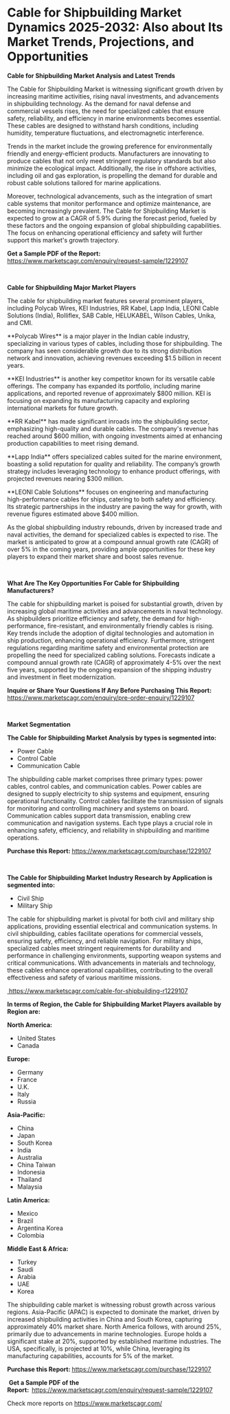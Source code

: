 <p><h1>Cable for Shipbuilding Market Dynamics 2025-2032: Also about Its Market Trends, Projections, and Opportunities</h1></p><p><strong>Cable for Shipbuilding Market Analysis and Latest Trends</strong></p>
<p><p>The Cable for Shipbuilding Market is witnessing significant growth driven by increasing maritime activities, rising naval investments, and advancements in shipbuilding technology. As the demand for naval defense and commercial vessels rises, the need for specialized cables that ensure safety, reliability, and efficiency in marine environments becomes essential. These cables are designed to withstand harsh conditions, including humidity, temperature fluctuations, and electromagnetic interference.</p><p>Trends in the market include the growing preference for environmentally friendly and energy-efficient products. Manufacturers are innovating to produce cables that not only meet stringent regulatory standards but also minimize the ecological impact. Additionally, the rise in offshore activities, including oil and gas exploration, is propelling the demand for durable and robust cable solutions tailored for marine applications.</p><p>Moreover, technological advancements, such as the integration of smart cable systems that monitor performance and optimize maintenance, are becoming increasingly prevalent. The Cable for Shipbuilding Market is expected to grow at a CAGR of 5.9% during the forecast period, fueled by these factors and the ongoing expansion of global shipbuilding capabilities. The focus on enhancing operational efficiency and safety will further support this market's growth trajectory.</p></p>
<p><strong>Get a Sample PDF of the Report:&nbsp;</strong> <a href="https://www.marketscagr.com/enquiry/request-sample/1229107?utm_campaign=2461&utm_medium=2&utm_source=Github&utm_content=ia&utm_term=26032025&utm_id=cable-for-shipbuilding">https://www.marketscagr.com/enquiry/request-sample/1229107</a></p>
<p>&nbsp;</p>
<p><strong>Cable for Shipbuilding Major Market Players</strong></p>
<p><p>The cable for shipbuilding market features several prominent players, including Polycab Wires, KEI Industries, RR Kabel, Lapp India, LEONI Cable Solutions (India), Rolliflex, SAB Cable, HELUKABEL, Wilson Cables, Unika, and CMI. </p><p>**Polycab Wires** is a major player in the Indian cable industry, specializing in various types of cables, including those for shipbuilding. The company has seen considerable growth due to its strong distribution network and innovation, achieving revenues exceeding $1.5 billion in recent years.</p><p>**KEI Industries** is another key competitor known for its versatile cable offerings. The company has expanded its portfolio, including marine applications, and reported revenue of approximately $800 million. KEI is focusing on expanding its manufacturing capacity and exploring international markets for future growth.</p><p>**RR Kabel** has made significant inroads into the shipbuilding sector, emphasizing high-quality and durable cables. The company's revenue has reached around $600 million, with ongoing investments aimed at enhancing production capabilities to meet rising demand.</p><p>**Lapp India** offers specialized cables suited for the marine environment, boasting a solid reputation for quality and reliability. The company’s growth strategy includes leveraging technology to enhance product offerings, with projected revenues nearing $300 million.</p><p>**LEONI Cable Solutions** focuses on engineering and manufacturing high-performance cables for ships, catering to both safety and efficiency. Its strategic partnerships in the industry are paving the way for growth, with revenue figures estimated above $400 million.</p><p>As the global shipbuilding industry rebounds, driven by increased trade and naval activities, the demand for specialized cables is expected to rise. The market is anticipated to grow at a compound annual growth rate (CAGR) of over 5% in the coming years, providing ample opportunities for these key players to expand their market share and boost sales revenue.</p></p>
<p>&nbsp;</p>
<p><strong>What Are The Key Opportunities For Cable for Shipbuilding Manufacturers?</strong></p>
<p><p>The cable for shipbuilding market is poised for substantial growth, driven by increasing global maritime activities and advancements in naval technology. As shipbuilders prioritize efficiency and safety, the demand for high-performance, fire-resistant, and environmentally friendly cables is rising. Key trends include the adoption of digital technologies and automation in ship production, enhancing operational efficiency. Furthermore, stringent regulations regarding maritime safety and environmental protection are propelling the need for specialized cabling solutions. Forecasts indicate a compound annual growth rate (CAGR) of approximately 4-5% over the next five years, supported by the ongoing expansion of the shipping industry and investment in fleet modernization.</p></p>
<p><strong>Inquire or Share Your Questions If Any Before Purchasing This Report:</strong> <a href="https://www.marketscagr.com/enquiry/pre-order-enquiry/1229107?utm_campaign=2461&utm_medium=2&utm_source=Github&utm_content=ia&utm_term=26032025&utm_id=cable-for-shipbuilding">https://www.marketscagr.com/enquiry/pre-order-enquiry/1229107</a></p>
<p>&nbsp;</p>
<p><strong>Market Segmentation</strong></p>
<p><strong>The Cable for Shipbuilding Market Analysis by types is segmented into:</strong></p>
<p><ul><li>Power Cable</li><li>Control Cable</li><li>Communication Cable</li></ul></p>
<p><p>The shipbuilding cable market comprises three primary types: power cables, control cables, and communication cables. Power cables are designed to supply electricity to ship systems and equipment, ensuring operational functionality. Control cables facilitate the transmission of signals for monitoring and controlling machinery and systems on board. Communication cables support data transmission, enabling crew communication and navigation systems. Each type plays a crucial role in enhancing safety, efficiency, and reliability in shipbuilding and maritime operations.</p></p>
<p><strong>Purchase this Report:&nbsp;</strong><a href="https://www.marketscagr.com/purchase/1229107?utm_campaign=2461&utm_medium=2&utm_source=Github&utm_content=ia&utm_term=26032025&utm_id=cable-for-shipbuilding">https://www.marketscagr.com/purchase/1229107</a></p>
<p>&nbsp;</p>
<p><strong>The Cable for Shipbuilding Market Industry Research by Application is segmented into:</strong></p>
<p><ul><li>Civil Ship</li><li>Military Ship</li></ul></p>
<p><p>The cable for shipbuilding market is pivotal for both civil and military ship applications, providing essential electrical and communication systems. In civil shipbuilding, cables facilitate operations for commercial vessels, ensuring safety, efficiency, and reliable navigation. For military ships, specialized cables meet stringent requirements for durability and performance in challenging environments, supporting weapon systems and critical communications. With advancements in materials and technology, these cables enhance operational capabilities, contributing to the overall effectiveness and safety of various maritime missions.</p></p>
<p><a href="https://www.marketscagr.com/cable-for-shipbuilding-r1229107?utm_campaign=2461&utm_medium=2&utm_source=Github&utm_content=ia&utm_term=26032025&utm_id=cable-for-shipbuilding">&nbsp;https://www.marketscagr.com/cable-for-shipbuilding-r1229107</a></p>
<p><strong>In terms of Region, the Cable for Shipbuilding Market Players available by Region are:</strong></p>
<p>
    <p> <strong> North America: </strong>
        <ul>
            <li>United States</li>
            <li>Canada</li>
        </ul>
        </p> 
    <p> <strong> Europe: </strong>
        <ul>
            <li>Germany</li>
            <li>France</li>
            <li>U.K.</li>
            <li>Italy</li>
            <li>Russia</li>
        </ul>
        </p> 
    <p> <strong> Asia-Pacific: </strong>
        <ul>
            <li>China</li>
            <li>Japan</li>
            <li>South Korea</li>
            <li>India</li>
            <li>Australia</li>
            <li>China Taiwan</li>
            <li>Indonesia</li>
            <li>Thailand</li>
            <li>Malaysia</li>
        </ul>
        </p> 
    <p> <strong> Latin America: </strong>
        <ul>
            <li>Mexico</li>
            <li>Brazil</li>
            <li>Argentina Korea</li>
            <li>Colombia</li>
        </ul>
        </p> 
    <p> <strong> Middle East & Africa: </strong>
        <ul>
            <li>Turkey</li>
            <li>Saudi</li>
            <li>Arabia</li>
            <li>UAE</li>
            <li>Korea</li>
        </ul>
    </p>
    </p>
<p><p>The shipbuilding cable market is witnessing robust growth across various regions. Asia-Pacific (APAC) is expected to dominate the market, driven by increased shipbuilding activities in China and South Korea, capturing approximately 40% market share. North America follows, with around 25%, primarily due to advancements in marine technologies. Europe holds a significant stake at 20%, supported by established maritime industries. The USA, specifically, is projected at 10%, while China, leveraging its manufacturing capabilities, accounts for 5% of the market.</p></p>
<p><strong>Purchase this Report: </strong><a href="https://www.marketscagr.com/purchase/1229107?utm_campaign=2461&utm_medium=2&utm_source=Github&utm_content=ia&utm_term=26032025&utm_id=cable-for-shipbuilding">https://www.marketscagr.com/purchase/1229107</a></p>
<p>&nbsp;<strong>Get a Sample PDF of the Report:&nbsp;&nbsp;</strong><a href="https://www.marketscagr.com/enquiry/request-sample/1229107?utm_campaign=2461&utm_medium=2&utm_source=Github&utm_content=ia&utm_term=26032025&utm_id=cable-for-shipbuilding">https://www.marketscagr.com/enquiry/request-sample/1229107</a></p>
<p><strong></strong></p>
<p>Check more reports on <a href="https://www.marketscagr.com/?utm_campaign=2461&utm_medium=2&utm_source=Github&utm_content=ia&utm_term=26032025&utm_id=cable-for-shipbuilding">https://www.marketscagr.com/</a></p>